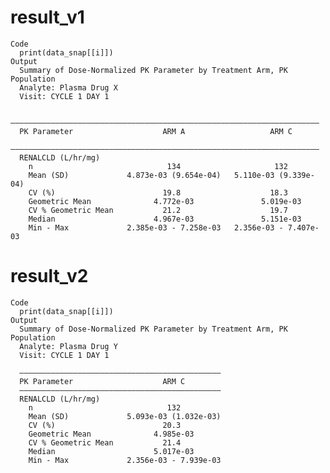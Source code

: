 # result_v1

    Code
      print(data_snap[[i]])
    Output
      Summary of Dose-Normalized PK Parameter by Treatment Arm, PK Population
      Analyte: Plasma Drug X 
      Visit: CYCLE 1 DAY 1
      
      —————————————————————————————————————————————————————————————————————
      PK Parameter                    ARM A                   ARM C        
      —————————————————————————————————————————————————————————————————————
      RENALCLD (L/hr/mg)                                                   
        n                              134                     132         
        Mean (SD)             4.873e-03 (9.654e-04)   5.110e-03 (9.339e-04)
        CV (%)                        19.8                    18.3         
        Geometric Mean              4.772e-03               5.019e-03      
        CV % Geometric Mean           21.2                    19.7         
        Median                      4.967e-03               5.151e-03      
        Min - Max             2.385e-03 - 7.258e-03   2.356e-03 - 7.407e-03

# result_v2

    Code
      print(data_snap[[i]])
    Output
      Summary of Dose-Normalized PK Parameter by Treatment Arm, PK Population
      Analyte: Plasma Drug Y 
      Visit: CYCLE 1 DAY 1
      
      —————————————————————————————————————————————
      PK Parameter                    ARM C        
      —————————————————————————————————————————————
      RENALCLD (L/hr/mg)                           
        n                              132         
        Mean (SD)             5.093e-03 (1.032e-03)
        CV (%)                        20.3         
        Geometric Mean              4.985e-03      
        CV % Geometric Mean           21.4         
        Median                      5.017e-03      
        Min - Max             2.356e-03 - 7.939e-03

